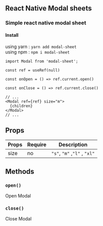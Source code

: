 ## React Native Modal sheets

### Simple react native modal sheet

#### Install

using yarn : `yarn add modal-sheet` <br>
using npm : `npm i modal-sheet`

```JSX
import Modal from 'modal-sheet';

const ref = useRef(null)

const onOpen = () => ref.current.open()

const onClose = () => ref.current.close()

// ...
<Modal ref={ref} size="m">
  {children}
</Modal>
// ...
```

## Props

| Props | Require | Description                  |
| ----- | ------- | ---------------------------- |
| size  | no      | `"s"`, `"m"` ,`"l"` , `"xl"` |

## Methods

### `open()`

Open Modal

### `close()`

Close Modal
